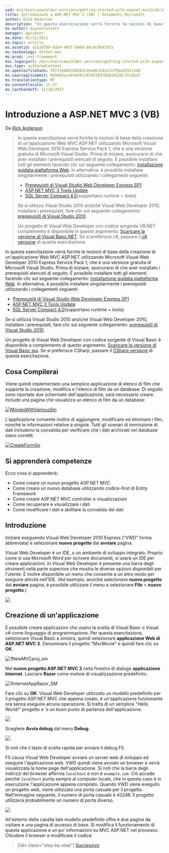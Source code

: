 ```yaml
---
uid: mvc/overview/older-versions/getting-started-with-aspnet-mvc3/vb/intro-to-aspnet-mvc-3
title: Introduzione a ASP.NET MVC 3 (VB) | Documenti Microsoft
author: Rick-Anderson
description: "In questa esercitazione verrà fornite le nozioni di base della creazione di un'applicazione Web MVC ASP.NET utilizzando Microsoft Visual Web Developer 2010 Express Service Pack 1, ovvero..."
ms.author: aspnetcontent
manager: wpickett
ms.date: 01/12/2011
ms.topic: article
ms.assetid: a1b3d789-93b4-487f-b90d-80c9c9b4f8fa
ms.technology: dotnet-mvc
ms.prod: .net-framework
msc.legacyurl: /mvc/overview/older-versions/getting-started-with-aspnet-mvc3/vb/intro-to-aspnet-mvc-3
msc.type: authoredcontent
ms.openlocfilehash: f0717e8d635818322be8b3242efe756a20351340
ms.sourcegitcommit: 9a9483aceb34591c97451997036a9120c3fe2baf
ms.translationtype: MT
ms.contentlocale: it-IT
ms.lasthandoff: 11/10/2017
---
```

<a name="intro-to-aspnet-mvc-3-vb"></a>Introduzione a ASP.NET MVC 3 (VB)
====================
Da [Rick Anderson](https://github.com/Rick-Anderson)

> In questa esercitazione verrà fornite le nozioni di base della creazione di un'applicazione Web MVC ASP.NET utilizzando Microsoft Visual Web Developer 2010 Express Service Pack 1, che è una versione gratuita di Microsoft Visual Studio. Prima di iniziare, assicurarsi di che aver installato i prerequisiti elencati di seguito. È possibile installare tutti gli elementi facendo clic sul seguente collegamento: [installazione guidata piattaforma Web](https://www.microsoft.com/web/gallery/install.aspx?appid=VWD2010SP1Pack). In alternativa, è possibile installare singolarmente i prerequisiti utilizzando i collegamenti seguenti:
> 
> - [Prerequisiti di Visual Studio Web Developer Express SP1](https://www.microsoft.com/web/gallery/install.aspx?appid=VWD2010SP1Pack)
> - [ASP.NET MVC 3 Tools Update](https://www.microsoft.com/web/gallery/install.aspx?appsxml=&amp;appid=MVC3)
> - [SQL Server Compact 4.0](https://www.microsoft.com/web/gallery/install.aspx?appid=SQLCE;SQLCEVSTools_4_0)(supportano runtime + tools)
> 
> Se si utilizza Visual Studio 2010 anziché Visual Web Developer 2010, installare i prerequisiti, fare clic sul seguente collegamento: [prerequisiti di Visual Studio 2010](https://www.microsoft.com/web/gallery/install.aspx?appsxml=&amp;appid=VS2010SP1Pack).
> 
> Un progetto di Visual Web Developer con codice sorgente VB.NET complemento è disponibile in questo argomento. [Scaricare la versione di Visual Basic.NET](https://code.msdn.microsoft.com/Introduction-to-MVC-3-10d1b098). Se si preferisce c#, passare il [c# versione](../cs/intro-to-aspnet-mvc-3.md) di questa esercitazione.


In questa esercitazione verrà fornite le nozioni di base della creazione di un'applicazione Web MVC ASP.NET utilizzando Microsoft Visual Web Developer 2010 Express Service Pack 1, che è una versione gratuita di Microsoft Visual Studio. Prima di iniziare, assicurarsi di che aver installato i prerequisiti elencati di seguito. È possibile installare tutti gli elementi facendo clic sul seguente collegamento: [installazione guidata piattaforma Web](https://www.microsoft.com/web/gallery/install.aspx?appid=VWD2010SP1Pack). In alternativa, è possibile installare singolarmente i prerequisiti utilizzando i collegamenti seguenti:

- [Prerequisiti di Visual Studio Web Developer Express SP1](https://www.microsoft.com/web/gallery/install.aspx?appid=VWD2010SP1Pack)
- [ASP.NET MVC 3 Tools Update](https://www.microsoft.com/web/gallery/install.aspx?appsxml=&amp;appid=MVC3)
- [SQL Server Compact 4.0](https://www.microsoft.com/web/gallery/install.aspx?appid=SQLCE;SQLCEVSTools_4_0)(supportano runtime + tools)

Se si utilizza Visual Studio 2010 anziché Visual Web Developer 2010, installare i prerequisiti, fare clic sul seguente collegamento: [prerequisiti di Visual Studio 2010](https://www.microsoft.com/web/gallery/install.aspx?appsxml=&amp;appid=VS2010SP1Pack).

Un progetto di Visual Web Developer con codice sorgente di Visual Basic è disponibile a complemento di questo argomento. [Scaricare la versione di Visual Basic qui](https://code.msdn.microsoft.com/Project/Download/FileDownload.aspx?ProjectName=aspnetmvcsamples&amp;DownloadId=14824). Se si preferisce CSharp, passare il [CSharp versione](../cs/intro-to-aspnet-mvc-3.md) di questa esercitazione.

## <a name="what-youll-build"></a>Cosa Compilerai

Viene quindi implementato una semplice applicazione di elenco di film che supporta la creazione, modifica e l'elenco di film da un database. Di seguito sono riportate due schermate dell'applicazione, sarà necessario creare. Include una pagina che visualizza un elenco di film da un database:

[![MoviesWithVariousSm](intro-to-aspnet-mvc-3/_static/image2.png)](intro-to-aspnet-mvc-3/_static/image1.png)

L'applicazione consente inoltre di aggiungere, modificare ed eliminare i film, nonché le informazioni relative a singole. Tutti gli scenari di immissione di dati includono la convalida per verificare che i dati archiviati nel database siano corretti.

[![CreateFormSo](intro-to-aspnet-mvc-3/_static/image4.png)](intro-to-aspnet-mvc-3/_static/image3.png)

## <a name="skills-youll-learn"></a>Si apprenderà competenze

Ecco cosa si apprenderà:

- Come creare un nuovo progetto ASP.NET MVC
- Come creare un nuovo database utilizzando codice-first di Entity Framework
- Come creare ASP.NET MVC controller e visualizzazioni
- Come recuperare e visualizzare i dati
- Come modificare i dati e abilitare la convalida dei dati

## <a name="getting-started"></a>Introduzione

Iniziare eseguendo Visual Web Developer 2010 Express ("VWD" forma abbreviata) e selezionare **nuovo progetto** dal **avviare** pagina.

Visual Web Developer è un IDE, o un ambiente di sviluppo integrato. Proprio come si usa Microsoft Word per scrivere documenti, si userà un IDE per creare applicazioni. In Visual Web Developer è presente una barra degli strumenti nella parte superiore che mostra le diverse opzioni disponibili per l'utente. È inoltre disponibile un menu che consente a un altro modo per eseguire attività nell'IDE. (Ad esempio, anziché selezionare **nuovo progetto** dal **avviare** pagina, è possibile utilizzare il menu e selezionare **File** &gt; **nuovo progetto**.)

[![](intro-to-aspnet-mvc-3/_static/image6.png)](intro-to-aspnet-mvc-3/_static/image5.png)

## <a name="creating-your-first-application"></a>Creazione di un'applicazione

È possibile creare applicazioni che usano la scelta di Visual Basic o Visual c# come linguaggio di programmazione. Per questa esercitazione, selezionare Visual Basic a sinistra, quindi selezionare **applicazione Web di ASP.NET MVC 3**. Denominare il progetto "MvcMovie" e quindi fare clic su **OK**.

![1NewMVCproj_sm](intro-to-aspnet-mvc-3/_static/image7.png)

Nel **nuovo progetto ASP.NET MVC 3** nella finestra di dialogo **applicazione Internet**. Lasciare **Razor** come motore di visualizzazione predefinito.

![1InternetAppRazor_SM](intro-to-aspnet-mvc-3/_static/image8.png)

Fare clic su **OK**. Visual Web Developer utilizzato un modello predefinito per il progetto ASP.NET MVC che appena creato, è un'applicazione funzionante ora senza eseguire alcuna operazione. Si tratta di un semplice "Hello World!" progetto e 's un buon punto di partenza dell'applicazione.

[![](intro-to-aspnet-mvc-3/_static/image10.png)](intro-to-aspnet-mvc-3/_static/image9.png)

Scegliere **Avvia debug** dal menu **Debug**.

![](intro-to-aspnet-mvc-3/_static/image11.png)

Si noti che il tasto di scelta rapida per avviare il debug F5.

F5 causa Visual Web Developer avviare un server web di sviluppo ed eseguire l'applicazione web. VWD quindi viene avviato un browser e verrà visualizzata la home page dell'applicazione. Si noti che la barra degli indirizzi del browser afferma `localhost` e non è `example.com`. Ciò accade perché `localhost` punta sempre al computer locale, che in questo caso è in esecuzione l'applicazione appena compilato. Quando VWD viene eseguito un progetto web, viene utilizzata una porta casuale per il progetto. Nell'immagine seguente, il numero di porta casuale è 43246. Il progetto utilizzerà probabilmente un numero di porta diverso.

![](intro-to-aspnet-mvc-3/_static/image12.png)

All'esterno della casella tale modello predefinito offre è due pagine da visitare e una pagina di accesso di base. Si modifica il funzionamento di questa applicazione e un po' informazioni su MVC ASP.NET nel processo. Chiudere il browser e modificare il codice.

>[!div class="step-by-step"]
[Successivo](adding-a-controller.md)
